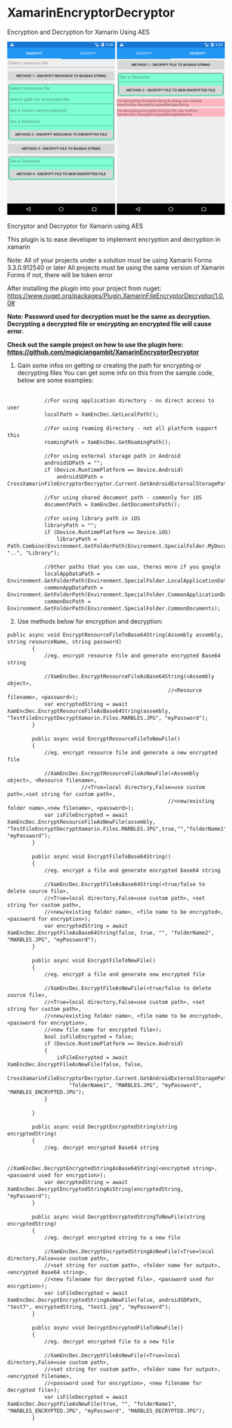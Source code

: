 # XamarinEncryptorDecryptor
Encryption and Decryption for Xamarin Using AES

<p float="left">
<img src="TestFileEncryptDecryptXamarin/Screenshot_1544077541.png" width="250" height="400">
<img src="TestFileEncryptDecryptXamarin/Screenshot_1544081004.png" width="250" height="400">
</p>

Encryptor and Decryptor for Xamarin using AES

This plugin is to ease developer to implement encryption and decryption in xamarin

Note: All of your projects under a solution must be using Xamarin Forms 3.3.0.912540 or later
All projects must be using the same version of Xamarin Forms if not, there will be token error

After installing the plugin into your project from nuget: https://www.nuget.org/packages/Plugin.XamarinFileEncryptorDecryptor/1.0.0#

**Note: Password used for decryption must be the same as decryption.
          Decrypting a decrypted file or encrypting an encrypted file will cause error.**

**Check out the sample project on how to use the plugin here: https://github.com/magiciangambit/XamarinEncryptorDecryptor**

1. Gain some infos on getting or creating the path for encrypting or decrypting files
    You can get some info on this from the sample code, below are some examples:
    
```

            //For using application directory - no direct access to user
            localPath = XamEncDec.GetLocalPath();

            //For using roaming directory - not all platform support this
            roamingPath = XamEncDec.GetRoamingPath();

            //For using external storage path in Android
            androidSDPath = "";
            if (Device.RuntimePlatform == Device.Android)
                androidSDPath = CrossXamarinFileEncryptorDecryptor.Current.GetAndroidExternalStoragePath();

            //For using shared document path - commonly for iOS
            documentPath = XamEncDec.GetDocumentsPath();

            //For using library path in iOS
            libraryPath = "";
            if (Device.RuntimePlatform == Device.iOS)
                libraryPath = Path.Combine(Environment.GetFolderPath(Environment.SpecialFolder.MyDocuments), "..", "Library");

            //Other paths that you can use, theres more if you google
            localAppDataPath = Environment.GetFolderPath(Environment.SpecialFolder.LocalApplicationData);
            commonAppDataPath = Environment.GetFolderPath(Environment.SpecialFolder.CommonApplicationData);
            commonDocPath = Environment.GetFolderPath(Environment.SpecialFolder.CommonDocuments);
```

2. Use methods below for encryption and decryption:

```
public async void EncryptResourceFileToBase64String(Assembly assembly, string resourceName, string password)
        {
            //eg. encrypt resource file and generate encrypted Base64 string

            //XamEncDec.EncryptResourceFileAsBase64String(<Assembly object>, 
                                                    //<Resource filename>, <password>);
            var encryptedString = await XamEncDec.EncryptResourceFileAsBase64String(assembly, "TestFileEncryptDecryptXamarin.Files.MARBLES.JPG", "myPassword");
        }       

        public async void EncryptResourceFileToNewFile()
        {
            //eg. encrypt resource file and generate a new encrypted file 

            //XamEncDec.EncryptResourceFileAsNewFile(<Assembly object>, <Resource filename>, 
                        //<True=local directory,False=use custom path>,<set string for custom path>,
                                                    //<new/existing folder name>,<new filename>, <password>);
            var isFileEncrypted = await XamEncDec.EncryptResourceFileAsNewFile(assembly, "TestFileEncryptDecryptXamarin.Files.MARBLES.JPG",true,"","folderName1","MARBLES.JPG", "myPassword");
        }

        public async void EncryptFileToBase64String()
        {
            //eg. encrypt a file and generate encrypted base64 string

            //XamEncDec.EncryptFileAsBase64String(<true/false to delete source file>, 
            //<True=local directory,False=use custom path>, <set string for custom path>, 
            //<new/existing folder name>, <file name to be encrypted>, <password for encryption>);
            var encryptedString = await XamEncDec.EncryptFileAsBase64String(false, true, "", "folderName2", "MARBLES.JPG", "myPassword");
        }

        public async void EncryptFileToNewFile()
        {
            //eg. encrypt a file and generate new encrypted file

            //XamEncDec.EncryptFileAsNewFile(<true/false to delete source file>, 
            //<True=local directory,False=use custom path>, <set string for custom path>, 
            //<new/existing folder name>, <file name to be encrypted>, <password for encryption>,
            //<new file name for encrypted file>);
            bool isFileEncrypted = false;
            if (Device.RuntimePlatform == Device.Android)
            {
                isFileEncrypted = await XamEncDec.EncryptFileAsNewFile(false, false,
                    CrossXamarinFileEncryptorDecryptor.Current.GetAndroidExternalStoragePath(), 
                    "folderName1", "MARBLES.JPG", "myPassword", "MARBLES_ENCRYPTED.JPG");                    
            }
            
        }

        public async void DecryptEncryptedString(string encryptedString)
        {
            //eg. decrypt encrypted Base64 string

            //XamEncDec.DecryptEncryptedStringAsBase64String(<encrypted string>, <password used for encryption>);
            var decryptedString = await XamEncDec.DecryptEncryptedStringAsString(encryptedString, "myPassword");
        }

        public async void DecryptEncryptedStringToNewFile(string encryptedString)
        {
            //eg. decrypt encrypted string to a new file

            //XamEncDec.DecryptEncryptedStringAsNewFile(<True=local directory,False=use custom path>, 
            //<set string for custom path>, <folder name for output>, <encrypted Base64 string>, 
            //<new filename for decrypted file>, <password used for encryption>);
            var isFileDecrypted = await XamEncDec.DecryptEncryptedStringAsNewFile(false, androidSDPath, "test7", encryptedString, "test1.jpg", "myPassword");
        }

        public async void DecryptEncryptedFileToNewFile()
        {
            //eg. decrypt encrypted file to a new file

            //XamEncDec.DecryptFileAsNewFile(<True=local directory,False=use custom path>, 
            //<set string for custom path>, <folder name for output>, <encrypted filename>, 
            //<password used for encryption>, <new filename for decrypted file>);
            var isFileDecrypted = await XamEncDec.DecryptFileAsNewFile(true, "", "folderName1", "MARBLES_ENCRYPTED.JPG", "myPassword", "MARBLES_DECRYPTED.JPG");
        }


```

